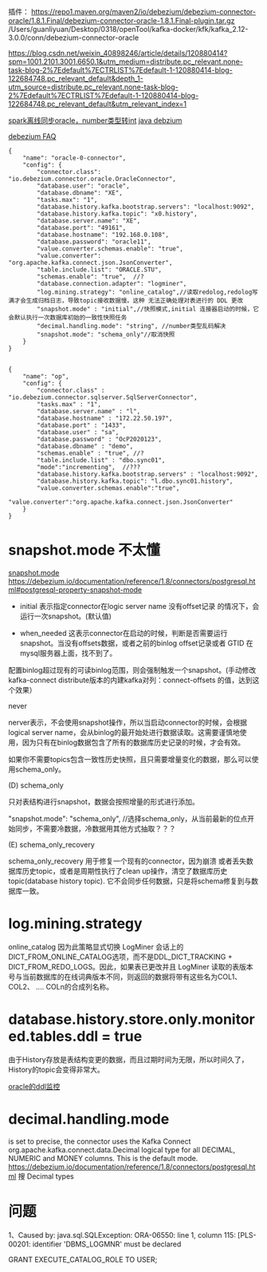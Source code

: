 
插件：
https://repo1.maven.org/maven2/io/debezium/debezium-connector-oracle/1.8.1.Final/debezium-connector-oracle-1.8.1.Final-plugin.tar.gz
/Users/guanliyuan/Desktop/0318/openTool/kafka-docker/kfk/kafka_2.12-3.0.0/conn/debezium-connector-oracle


https://blog.csdn.net/weixin_40898246/article/details/120880414?spm=1001.2101.3001.6650.1&utm_medium=distribute.pc_relevant.none-task-blog-2%7Edefault%7ECTRLIST%7Edefault-1-120880414-blog-122684748.pc_relevant_default&depth_1-utm_source=distribute.pc_relevant.none-task-blog-2%7Edefault%7ECTRLIST%7Edefault-1-120880414-blog-122684748.pc_relevant_default&utm_relevant_index=1

[spark离线同步oracle，number类型转int](https://cloud.tencent.com/developer/article/1197194)
[java debzium](https://blog.csdn.net/qq_41306240/article/details/120873870)

[debezium FAQ](https://debezium.io/documentation/faq)

    {
        "name": "oracle-0-connector",
        "config": {
            "connector.class": "io.debezium.connector.oracle.OracleConnector",
            "database.user": "oracle",
            "database.dbname": "XE",
            "tasks.max": "1",
            "database.history.kafka.bootstrap.servers": "localhost:9092",
            "database.history.kafka.topic": "x0.history",
            "database.server.name": "XE",
            "database.port": "49161",
            "database.hostname": "192.168.0.108",
            "database.password": "oracle11",
            "value.converter.schemas.enable": "true",
            "value.converter": "org.apache.kafka.connect.json.JsonConverter",
            "table.include.list": "ORACLE.STU",
            "schemas.enable": "true",  //?
            "database.connection.adapter": "logminer",
            "log.mining.strategy": "online_catalog",//读取redolog,redolog写满才会生成归档日志，导致topic接收数据慢。这种 无法正确处理对表进行的 DDL 更改
            "snapshot.mode" : "initial",//快照模式,initial 连接器启动的时候，它会默认执行一次数据库初始的一致性快照任务
            "decimal.handling.mode": "string", //number类型乱码解决
            "snapshot.mode": "schema_only"//取消快照
        }
    }
    
    
    {
        "name": "op", 
        "config": {
            "connector.class" : "io.debezium.connector.sqlserver.SqlServerConnector",
            "tasks.max" : "1",
            "database.server.name" : "l",
            "database.hostname" : "172.22.50.197",
            "database.port" : "1433",
            "database.user" : "sa",
            "database.password" : "OcP2020123",
            "database.dbname" : "demo",
            "schemas.enable" : "true", //?
            "table.include.list" : "dbo.sync01",
            "mode":"incrementing",  //???
            "database.history.kafka.bootstrap.servers" : "localhost:9092",
            "database.history.kafka.topic": "l.dbo.sync01.history",
            "value.converter.schemas.enable":"true",
            "value.converter":"org.apache.kafka.connect.json.JsonConverter" 
        }
    }
# snapshot.mode    不太懂
[snapshot.mode](https://blog.csdn.net/lzufeng/article/details/81606825)  
https://debezium.io/documentation/reference/1.8/connectors/postgresql.html#postgresql-property-snapshot-mode
- initial 
表示指定connector在logic server name 没有offset记录 的情况下，会运行一次snapshot。(默认值)

- when_needed 
这表示connector在启动的时候，判断是否需要运行snapshot。当没有offsets数据，或者之前的binlog offset记录或者 GTID 在mysql服务器上面，找不到了。

配置binlog超过现有的可读binlog范围，则会强制触发一个snapshot。(手动修改 kafka-connect distribute版本的内建kafka对列：connect-offsets 的值，达到这个效果）

never 

nerver表示，不会使用snapshot操作，所以当启动connector的时候，会根据logical server name，会从binlog的最开始处进行数据读取。这需要谨慎地使用，因为只有在binlog数据包含了所有的数据库历史记录的时候，才会有效。

如果你不需要topics包含一致性历史快照，且只需要增量变化的数据，那么可以使用schema_only。

(D) schema_only

只对表结构进行snapshot，数据会按照增量的形式进行添加。

"snapshot.mode": "schema_only",      //选择schema_only，从当前最新的位点开始同步，不需要冷数据，冷数据用其他方式抽取？？？

(E) schema_only_recovery 

schema_only_recovery 用于修复一个现有的connector，因为崩溃 或者丢失数据库历史topic，或者是周期性执行了clean up操作，清空了数据库历史topic(database history topic). 它不会同步任何数据，只是将schema修复到与数据库一致。 

# log.mining.strategy
online_catalog
因为此策略显式切换 LogMiner 会话上的DICT_FROM_ONLINE_CATALOG选项，而不是DDL_DICT_TRACKING + DICT_FROM_REDO_LOGS。因此，如果表已更改并且 LogMiner 读取的表版本号与当前数据库的在线词典版本不同，则返回的数据将带有这些名为COL1、COL2、 .... COLn的合成列名称。


# database.history.store.only.monitored.tables.ddl = true
由于History存放是表结构变更的数据，而且过期时间为无限，所以时间久了，History的topic会变得非常大。


[oracle的ddl监控](https://issues.redhat.com/browse/DBZ-3401)  

# decimal.handling.mode
 is set to precise, the connector uses the Kafka Connect org.apache.kafka.connect.data.Decimal logical type for all DECIMAL, NUMERIC and MONEY columns. This is the default mode.
 https://debezium.io/documentation/reference/1.8/connectors/postgresql.html
 搜 Decimal types
 
 
# 问题
1、Caused by: java.sql.SQLException: ORA-06550: line 1, column 115:
  [PLS-00201: identifier 'DBMS_LOGMNR' must be declared

GRANT EXECUTE_CATALOG_ROLE TO USER; 